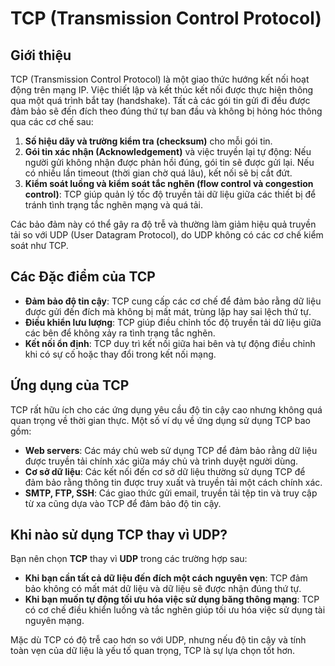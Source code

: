 # TCP (Transmission Control Protocol)

## Giới thiệu

TCP (Transmission Control Protocol) là một giao thức hướng kết nối hoạt động trên mạng IP. Việc thiết lập và kết thúc kết nối được thực hiện thông qua một quá trình bắt tay (handshake). Tất cả các gói tin gửi đi đều được đảm bảo sẽ đến đích theo đúng thứ tự ban đầu và không bị hỏng hóc thông qua các cơ chế sau:

1. **Số hiệu dãy và trường kiểm tra (checksum)** cho mỗi gói tin.
2. **Gói tin xác nhận (Acknowledgement)** và việc truyền lại tự động: Nếu người gửi không nhận được phản hồi đúng, gói tin sẽ được gửi lại. Nếu có nhiều lần timeout (thời gian chờ quá lâu), kết nối sẽ bị cắt đứt.
3. **Kiểm soát luồng và kiểm soát tắc nghẽn (flow control và congestion control)**: TCP giúp quản lý tốc độ truyền tải dữ liệu giữa các thiết bị để tránh tình trạng tắc nghẽn mạng và quá tải.

Các bảo đảm này có thể gây ra độ trễ và thường làm giảm hiệu quả truyền tải so với UDP (User Datagram Protocol), do UDP không có các cơ chế kiểm soát như TCP.

## Các Đặc điểm của TCP

- **Đảm bảo độ tin cậy**: TCP cung cấp các cơ chế để đảm bảo rằng dữ liệu được gửi đến đích mà không bị mất mát, trùng lặp hay sai lệch thứ tự.
- **Điều khiển lưu lượng**: TCP giúp điều chỉnh tốc độ truyền tải dữ liệu giữa các bên để không xảy ra tình trạng tắc nghẽn.
- **Kết nối ổn định**: TCP duy trì kết nối giữa hai bên và tự động điều chỉnh khi có sự cố hoặc thay đổi trong kết nối mạng.

## Ứng dụng của TCP

TCP rất hữu ích cho các ứng dụng yêu cầu độ tin cậy cao nhưng không quá quan trọng về thời gian thực. Một số ví dụ về ứng dụng sử dụng TCP bao gồm:

- **Web servers**: Các máy chủ web sử dụng TCP để đảm bảo rằng dữ liệu được truyền tải chính xác giữa máy chủ và trình duyệt người dùng.
- **Cơ sở dữ liệu**: Các kết nối đến cơ sở dữ liệu thường sử dụng TCP để đảm bảo rằng thông tin được truy xuất và truyền tải một cách chính xác.
- **SMTP, FTP, SSH**: Các giao thức gửi email, truyền tải tệp tin và truy cập từ xa cũng dựa vào TCP để đảm bảo độ tin cậy.

## Khi nào sử dụng TCP thay vì UDP?

Bạn nên chọn **TCP** thay vì **UDP** trong các trường hợp sau:

- **Khi bạn cần tất cả dữ liệu đến đích một cách nguyên vẹn**: TCP đảm bảo không có mất mát dữ liệu và dữ liệu sẽ được nhận đúng thứ tự.
- **Khi bạn muốn tự động tối ưu hóa việc sử dụng băng thông mạng**: TCP có cơ chế điều khiển luồng và tắc nghẽn giúp tối ưu hóa việc sử dụng tài nguyên mạng.

Mặc dù TCP có độ trễ cao hơn so với UDP, nhưng nếu độ tin cậy và tính toàn vẹn của dữ liệu là yếu tố quan trọng, TCP là sự lựa chọn tốt hơn.